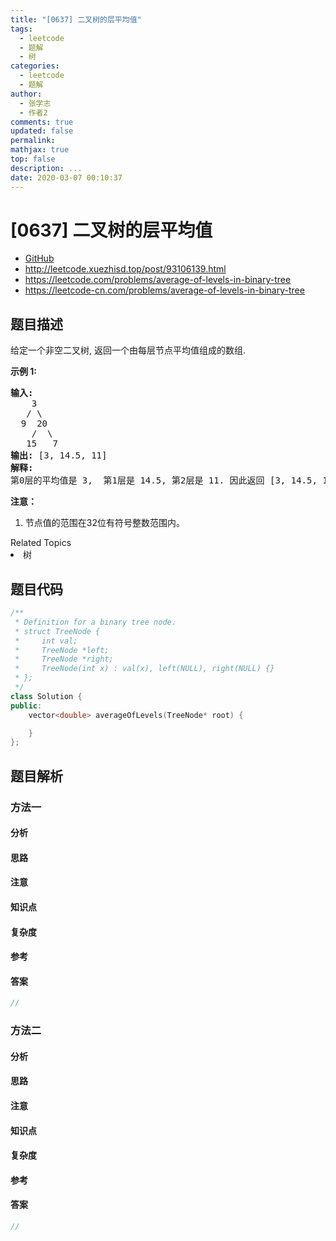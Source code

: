 ```yaml
---
title: "[0637] 二叉树的层平均值"
tags:
  - leetcode
  - 题解
  - 树
categories:
  - leetcode
  - 题解
author:
  - 张学志
  - 作者2
comments: true
updated: false
permalink:
mathjax: true
top: false
description: ...
date: 2020-03-07 00:10:37
---
```



# [0637] 二叉树的层平均值
* [GitHub](https://github.com/algoboy101/LeetCodeCrowdsource/tree/master/_posts/QA/%5B0637%5D%20%E4%BA%8C%E5%8F%89%E6%A0%91%E7%9A%84%E5%B1%82%E5%B9%B3%E5%9D%87%E5%80%BC.md)
* http://leetcode.xuezhisd.top/post/93106139.html
* https://leetcode.com/problems/average-of-levels-in-binary-tree
* https://leetcode-cn.com/problems/average-of-levels-in-binary-tree


## 题目描述

<p>给定一个非空二叉树, 返回一个由每层节点平均值组成的数组.</p>

<p><strong>示例 1:</strong></p>

<pre><strong>输入:</strong>
    3
   / \
  9  20
    /  \
   15   7
<strong>输出:</strong> [3, 14.5, 11]
<strong>解释:</strong>
第0层的平均值是 3,  第1层是 14.5, 第2层是 11. 因此返回 [3, 14.5, 11].
</pre>

<p><strong>注意：</strong></p>

<ol>
	<li>节点值的范围在32位有符号整数范围内。</li>
</ol>
<div><div>Related Topics</div><div><li>树</li></div></div>


## 题目代码

```cpp
/**
 * Definition for a binary tree node.
 * struct TreeNode {
 *     int val;
 *     TreeNode *left;
 *     TreeNode *right;
 *     TreeNode(int x) : val(x), left(NULL), right(NULL) {}
 * };
 */
class Solution {
public:
    vector<double> averageOfLevels(TreeNode* root) {

    }
};
```


## 题目解析


### 方法一

#### 分析

#### 思路

#### 注意

#### 知识点

#### 复杂度

#### 参考

#### 答案

```cpp
//
```


### 方法二

#### 分析

#### 思路

#### 注意

#### 知识点

#### 复杂度

#### 参考

#### 答案

```cpp
//
```


